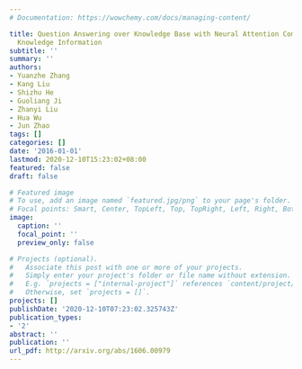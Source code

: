```yaml
---
# Documentation: https://wowchemy.com/docs/managing-content/

title: Question Answering over Knowledge Base with Neural Attention Combining Global
  Knowledge Information
subtitle: ''
summary: ''
authors:
- Yuanzhe Zhang
- Kang Liu
- Shizhu He
- Guoliang Ji
- Zhanyi Liu
- Hua Wu
- Jun Zhao
tags: []
categories: []
date: '2016-01-01'
lastmod: 2020-12-10T15:23:02+08:00
featured: false
draft: false

# Featured image
# To use, add an image named `featured.jpg/png` to your page's folder.
# Focal points: Smart, Center, TopLeft, Top, TopRight, Left, Right, BottomLeft, Bottom, BottomRight.
image:
  caption: ''
  focal_point: ''
  preview_only: false

# Projects (optional).
#   Associate this post with one or more of your projects.
#   Simply enter your project's folder or file name without extension.
#   E.g. `projects = ["internal-project"]` references `content/project/deep-learning/index.md`.
#   Otherwise, set `projects = []`.
projects: []
publishDate: '2020-12-10T07:23:02.325743Z'
publication_types:
- '2'
abstract: ''
publication: ''
url_pdf: http://arxiv.org/abs/1606.00979
---
```


